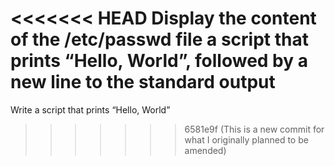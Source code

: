 <<<<<<< HEAD
Display the content of the /etc/passwd file
a script that prints “Hello, World”, followed by a new line to the standard output
=======
Write a script that prints “Hello, World”
>>>>>>> 6581e9f (This is a new commit for what I originally planned to be amended)
